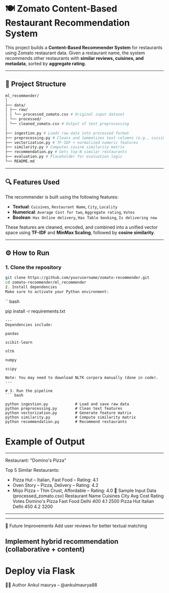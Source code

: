 # 🍽️ Zomato Content-Based Restaurant Recommendation System

This project builds a **Content-Based Recommender System** for restaurants using Zomato restaurant data. Given a restaurant name, the system recommends other restaurants with **similar reviews, cuisines, and metadata**, sorted by **aggregate rating**.

---

## 📌 Project Structure
```bash
ml_recommender/
│
├── data/
│ ├── raw/
│ │ └── processed_zomato.csv # Original input dataset
│ └── processed/
│ └── cleaned_zomato.csv # Output of text preprocessing
│
├── ingestion.py # Loads raw data into processed format
├── preprocessing.py # Cleans and lemmatizes text columns (e.g., cuisines, city)
├── vectorization.py # TF-IDF + normalized numeric features
├── similarity.py # Computes cosine similarity matrix
├── recommendation.py # Gets top-N similar restaurants
├── evaluation.py # Placeholder for evaluation logic
└── README.md

```

---

## 🔍 Features Used

The recommender is built using the following features:

- **Textual**: `Cuisines`, `Restaurant Name`, `City`, `Locality`
- **Numerical**: `Average Cost for two`, `Aggregate rating`, `Votes`
- **Boolean**: `Has Online delivery`, `Has Table booking`, `Is delivering now`

These features are cleaned, encoded, and combined into a unified vector space using **TF-IDF** and **MinMax Scaling**, followed by **cosine similarity**.

---

## ⚙️ How to Run

### 1. Clone the repository

```bash
git clone https://github.com/yourusername/zomato-recommender.git
cd zomato-recommender/ml_recommender
2. Install dependencies
Make sure to activate your Python environment:
```
`` bash

pip install -r requirements.txt
```
---
Dependencies include:

pandas

scikit-learn

nltk

numpy

scipy

Note: You may need to download NLTK corpora manually (done in code).
---

# 3. Run the pipeline
``` bash

python ingestion.py            # Load and save raw data
python preprocessing.py        # Clean text features
python vectorization.py        # Generate feature matrix
python similarity.py           # Compute similarity matrix
python recommendation.py       # Recommend restaurants
```
# Example of  Output
---
Restaurant: "Domino's Pizza"

Top 5 Similar Restaurants:
- Pizza Hut – Italian, Fast Food – Rating: 4.1
- Oven Story – Pizza, Delivery – Rating: 4.2
- Mojo Pizza – Thin Crust, Affordable – Rating: 4.0
📁 Sample Input Data (processed_zomato.csv)
Restaurant Name	Cuisines	City	Avg Cost	Rating	Votes
Domino's Pizza	Fast Food	Delhi	400	4.1	2500
Pizza Hut	Italian	Delhi	450	4.2	3200
---
---
📌 Future Improvements
Add user reviews for better textual matching

Implement hybrid recommendation (collaborative + content)
---
# Deploy via  Flask

🧑‍💻 Author
Ankul maurya – @ankulmaurya88


